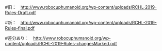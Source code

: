 #旧：　http://www.robocuphumanoid.org/wp-content/uploads/RCHL-2019-Rules-Draft.pdf

#新：　http://www.robocuphumanoid.org/wp-content/uploads/RCHL-2019-Rules-final.pdf

#差分あり：　http://www.robocuphumanoid.org/wp-content/uploads/RCHL-2019-Rules-changesMarked.pdf
